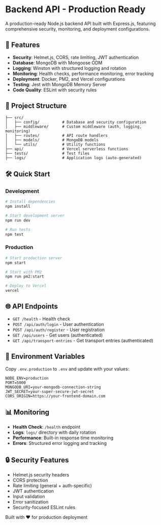 # Backend API - Production Ready

A production-ready Node.js backend API built with Express.js, featuring comprehensive security, monitoring, and deployment configurations.

## 🚀 Features

- **Security**: Helmet.js, CORS, rate limiting, JWT authentication
- **Database**: MongoDB with Mongoose ODM
- **Logging**: Winston with structured logging and rotation
- **Monitoring**: Health checks, performance monitoring, error tracking
- **Deployment**: Docker, PM2, and Vercel configurations
- **Testing**: Jest with MongoDB Memory Server
- **Code Quality**: ESLint with security rules

## 📁 Project Structure

```
├── src/
│   ├── config/          # Database and security configuration
│   ├── middleware/      # Custom middleware (auth, logging, monitoring)
│   ├── routes/          # API route handlers
│   ├── models/          # MongoDB models
│   └── utils/           # Utility functions
├── api/                 # Vercel serverless functions
├── tests/               # Test files
├── logs/                # Application logs (auto-generated)
```

## 🛠️ Quick Start

### Development
```bash
# Install dependencies
npm install

# Start development server
npm run dev

# Run tests
npm test
```

### Production
```bash
# Start production server
npm start

# Start with PM2
npm run pm2:start

# Deploy to Vercel
vercel
```

## 🌐 API Endpoints

- `GET /health` - Health check
- `POST /api/auth/login` - User authentication
- `POST /api/auth/register` - User registration
- `GET /api/users` - Get users (authenticated)
- `GET /api/transport-entries` - Get transport entries (authenticated)

## 🔧 Environment Variables

Copy `.env.production` to `.env` and update with your values:

```env
NODE_ENV=production
PORT=5000
MONGODB_URI=your-mongodb-connection-string
JWT_SECRET=your-super-secure-jwt-secret
CORS_ORIGIN=https://your-frontend-domain.com
```


## 📊 Monitoring

- **Health Check**: `/health` endpoint
- **Logs**: `logs/` directory with daily rotation
- **Performance**: Built-in response time monitoring
- **Errors**: Structured error logging and tracking

## 🔒 Security Features

- Helmet.js security headers
- CORS protection
- Rate limiting (general + auth-specific)
- JWT authentication
- Input validation
- Error sanitization
- Security-focused ESLint rules


Built with ❤️ for production deployment
